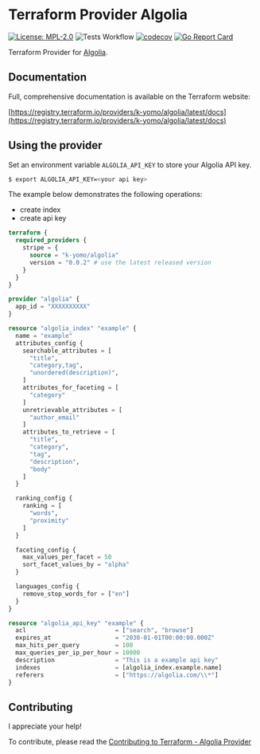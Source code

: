 # Terraform Provider Algolia

[![License: MPL-2.0](https://img.shields.io/badge/License-MPL2.0-blue.svg)](./LICENSE)
![Tests Workflow](https://github.com/k-yomo/terraform-provider-algolia/workflows/Tests/badge.svg)
[![codecov](https://codecov.io/gh/k-yomo/terraform-provider-algolia/branch/main/graph/badge.svg)](https://codecov.io/gh/k-yomo/terraform-provider-algolia)
[![Go Report Card](https://goreportcard.com/badge/k-yomo/terraform-provider-algolia)](https://goreportcard.com/report/k-yomo/terraform-provider-algolia)

Terraform Provider for [Algolia](https://www.algolia.com).

## Documentation

Full, comprehensive documentation is available on the Terraform website:

[https://registry.terraform.io/providers/k-yomo/algolia/latest/docs](https://registry.terraform.io/providers/k-yomo/algolia/latest/docs)

## Using the provider
Set an environment variable `ALGOLIA_API_KEY` to store your Algolia API key.
```sh
$ export ALGOLIA_API_KEY=<your api key>
```

The example below demonstrates the following operations:
- create index
- create api key

```terraform
terraform {
  required_providers {
    stripe = {
      source = "k-yomo/algolia"
      version = "0.0.2" # use the latest released version
    }
  }
}

provider "algolia" {
  app_id = "XXXXXXXXXX"
}

resource "algolia_index" "example" {
  name = "example"
  attributes_config {
    searchable_attributes = [
      "title",
      "category,tag",
      "unordered(description)",
    ]
    attributes_for_faceting = [
      "category"
    ]
    unretrievable_attributes = [
      "author_email"
    ]
    attributes_to_retrieve = [
      "title",
      "category",
      "tag",
      "description",
      "body"
    ]
  }

  ranking_config {
    ranking = [
      "words",
      "proximity"
    ]
  }

  faceting_config {
    max_values_per_facet = 50
    sort_facet_values_by = "alpha"
  }

  languages_config {
    remove_stop_words_for = ["en"]
  }
}

resource "algolia_api_key" "example" {
  acl                         = ["search", "browse"]
  expires_at                  = "2030-01-01T00:00:00.000Z"
  max_hits_per_query          = 100
  max_queries_per_ip_per_hour = 10000
  description                 = "This is a example api key"
  indexes                     = [algolia_index.example.name]
  referers                    = ["https://algolia.com/\\*"]
}
```

## Contributing

I appreciate your help!

To contribute, please read the [Contributing to Terraform - Algolia Provider](./CONTRIBUTING.md)
